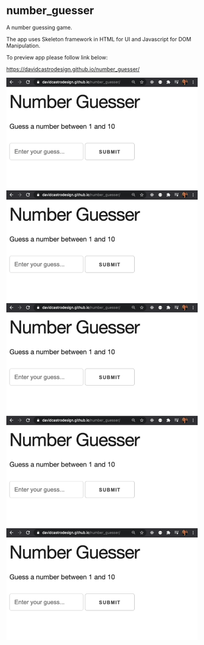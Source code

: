 # number_guesser

A number guessing game.

The app uses Skeleton framework in HTML for UI and Javascript for DOM Manipulation.

To preview app please follow link below:

https://davidcastrodesign.github.io/number_guesser/

![Opening Shot](img/number_guesser1.png?raw=true 'Opening Shot')
![Guess 1](img/number_guesser1.png?raw=true 'Guess 1')
![Guess 2](img/number_guesser1.png?raw=true 'Guess 2')
![Guess 3](img/number_guesser1.png?raw=true 'Guess 3')
![Correct Answer](img/number_guesser1.png?raw=true 'Correct Answer')
